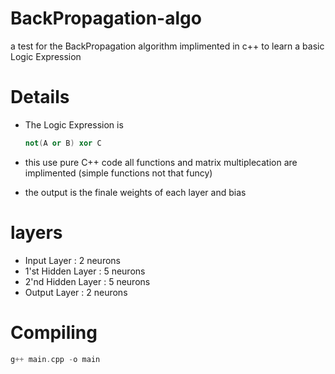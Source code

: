 # BackPropagation-algo
a test for the BackPropagation algorithm implimented in c++ to learn a basic Logic Expression

# Details
- The Logic Expression is
  ```cpp
  not(A or B) xor C
  ```

- this use pure C++ code all functions and matrix multiplecation are implimented (simple functions not that funcy)
- the output is the finale weights of each layer and bias

# layers

- Input Layer : 2 neurons
- 1'st Hidden Layer : 5 neurons
- 2'nd Hidden Layer : 5 neurons
- Output Layer : 2 neurons


# Compiling

```cpp
g++ main.cpp -o main
```
